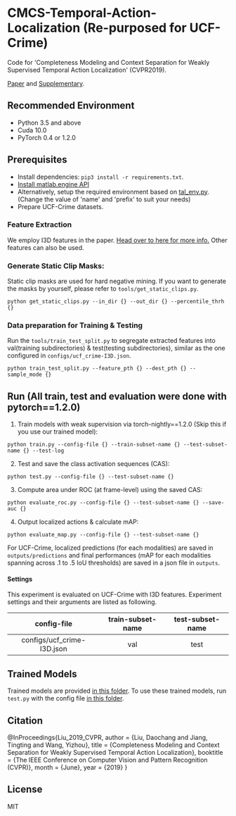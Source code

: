 # CMCS-Temporal-Action-Localization (Re-purposed for UCF-Crime)

Code for 'Completeness Modeling and Context Separation for Weakly Supervised Temporal Action Localization' (CVPR2019).

[Paper](http://www.vie.group/media/pdf/1273.pdf) and [Supplementary](http://www.vie.group/media/pdf/1273-supp.zip).

## Recommended Environment
* Python 3.5 and above
* Cuda 10.0
* PyTorch 0.4 or 1.2.0

## Prerequisites
* Install dependencies: `pip3 install -r requirements.txt`.
* [Install matlab.engine API](https://ww2.mathworks.cn/help/matlab/matlab_external/install-the-matlab-engine-for-python.html)
* Alternatively, setup the required environment based on [tal_env.py](https://github.com/VivaaindreanNg/CMCS-Temporal-Action-Localization/blob/master/tal_env.yml). (Change the value of 'name' and 'prefix' to suit your needs)
* Prepare UCF-Crime datasets.

### Feature Extraction

We employ I3D features in the paper. 
[Head over to here for more info.](https://github.com/VivaaindreanNg/CMCS-Temporal-Action-Localization/tree/master/pytorch-i3d-feature-extraction) Other features can also be used.

### Generate Static Clip Masks:

Static clip masks are used for hard negative mining. 
If you want to generate the masks by yourself, please refer to `tools/get_static_clips.py`.


```
python get_static_clips.py --in_dir {} --out_dir {} --percentile_thrh {}
```

### Data preparation for Training & Testing

Run the `tools/train_test_split.py` to segregate extracted features into val(training subdirectories) & test(testing subdirectories), similar as the one configured in `configs/ucf_crime-I3D.json`. 


```
python train_test_split.py --feature_pth {} --dest_pth {} --sample_mode {}
```

## Run (All train, test and evaluation were done with pytorch==1.2.0)

1. Train models with weak supervision via torch-nightly==1.2.0 (Skip this if you use our trained model):
```
python train.py --config-file {} --train-subset-name {} --test-subset-name {} --test-log
```

2. Test and save the class activation sequences (CAS):
```
python test.py --config-file {} --test-subset-name {}
```

3. Compute area under ROC (at frame-level) using the saved CAS:
```
python evaluate_roc.py --config-file {} --test-subset-name {} --save-auc {}
```

4. Output localized actions & calculate mAP:
```
python evaluate_map.py --config-file {} --test-subset-name {}
```
For UCF-Crime, localized predictions (for each modalities) are saved in `outputs/predictions` and final performances (mAP for each modalities spanning across .1 to .5 IoU thresholds) are saved in a json file in `outputs`.

#### Settings
This experiment is evaluated on UCF-Crime with I3D features. Experiment settings and their arguments are listed as following. 

|           config-file          | train-subset-name | test-subset-name |
|:------------------------------:|:-----------------:|:----------------:|
|     configs/ucf_crime-I3D.json |        val        |       test       |


## Trained Models

Trained models are provided [in this folder](https://github.com/VivaaindreanNg/CMCS-Temporal-Action-Localization/tree/master/models/ucf_crime-I3D-run-0). To use these trained models, run `test.py` with the config file [in this folder](https://github.com/VivaaindreanNg/CMCS-Temporal-Action-Localization/tree/master/configs).

## Citation
@InProceedings{Liu_2019_CVPR,
author = {Liu, Daochang and Jiang, Tingting and Wang, Yizhou},
title = {Completeness Modeling and Context Separation for Weakly Supervised Temporal Action Localization},
booktitle = {The IEEE Conference on Computer Vision and Pattern Recognition (CVPR)},
month = {June},
year = {2019}
}

## License
MIT

